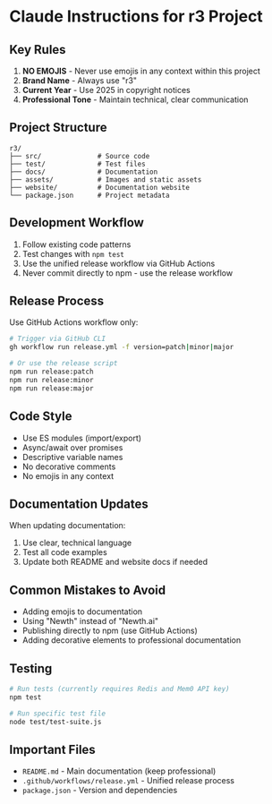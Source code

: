 # Claude Instructions for r3 Project

## Key Rules

1. **NO EMOJIS** - Never use emojis in any context within this project
2. **Brand Name** - Always use "r3"
3. **Current Year** - Use 2025 in copyright notices
4. **Professional Tone** - Maintain technical, clear communication

## Project Structure

```
r3/
├── src/              # Source code
├── test/             # Test files
├── docs/             # Documentation
├── assets/           # Images and static assets
├── website/          # Documentation website
└── package.json      # Project metadata
```

## Development Workflow

1. Follow existing code patterns
2. Test changes with `npm test`
3. Use the unified release workflow via GitHub Actions
4. Never commit directly to npm - use the release workflow

## Release Process

Use GitHub Actions workflow only:

```bash
# Trigger via GitHub CLI
gh workflow run release.yml -f version=patch|minor|major

# Or use the release script
npm run release:patch
npm run release:minor
npm run release:major
```

## Code Style

- Use ES modules (import/export)
- Async/await over promises
- Descriptive variable names
- No decorative comments
- No emojis in any context

## Documentation Updates

When updating documentation:

1. Use clear, technical language
2. Test all code examples
3. Update both README and website docs if needed

## Common Mistakes to Avoid

- Adding emojis to documentation
- Using "Newth" instead of "Newth.ai"
- Publishing directly to npm (use GitHub Actions)
- Adding decorative elements to professional documentation

## Testing

```bash
# Run tests (currently requires Redis and Mem0 API key)
npm test

# Run specific test file
node test/test-suite.js
```

## Important Files

- `README.md` - Main documentation (keep professional)
- `.github/workflows/release.yml` - Unified release process
- `package.json` - Version and dependencies
